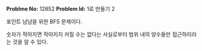 **Problme No:** 12852
**Problem Id:** 1로 만들기 2


포인트 냠냠을 위한 BFS 문제이다.


숫자가 작아지면 작아지지 커질 수는 없다는 사실로부터 범위 내의 양수들만 접근하리라는 것을 알 수 있다.
